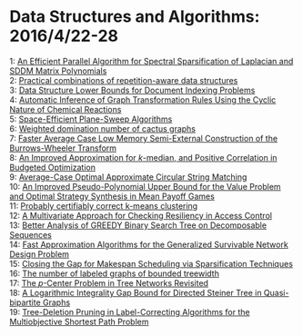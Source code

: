 # Data Structures and Algorithms: 2016/4/22-28  
1: [An Efficient Parallel Algorithm for Spectral Sparsification of Laplacian  and SDDM Matrix Polynomials](https://doi.org/10.48550/arXiv.1507.07497)  
2: [Practical combinations of repetition-aware data structures](https://doi.org/10.48550/arXiv.1604.06002)  
3: [Data Structure Lower Bounds for Document Indexing Problems](https://doi.org/10.48550/arXiv.1604.06264)  
4: [Automatic Inference of Graph Transformation Rules Using the Cyclic  Nature of Chemical Reactions](https://doi.org/10.48550/arXiv.1604.06379)  
5: [Space-Efficient Plane-Sweep Algorithms](https://doi.org/10.48550/arXiv.1507.01767)  
6: [Weighted domination number of cactus graphs](https://doi.org/10.48550/arXiv.1604.06452)  
7: [Faster Average Case Low Memory Semi-External Construction of the  Burrows-Wheeler Transform](https://doi.org/10.48550/arXiv.1604.06687)  
8: [An Improved Approximation for $k$-median, and Positive Correlation in  Budgeted Optimization](https://doi.org/10.48550/arXiv.1406.2951)  
9: [Average-Case Optimal Approximate Circular String Matching](https://doi.org/10.48550/arXiv.1406.5480)  
10: [An Improved Pseudo-Polynomial Upper Bound for the Value Problem and  Optimal Strategy Synthesis in Mean Payoff Games](https://doi.org/10.48550/arXiv.1503.04426)  
11: [Probably certifiably correct k-means clustering](https://doi.org/10.48550/arXiv.1509.07983)  
12: [A Multivariate Approach for Checking Resiliency in Access Control](https://doi.org/10.48550/arXiv.1604.01550)  
13: [Better Analysis of GREEDY Binary Search Tree on Decomposable Sequences](https://doi.org/10.48550/arXiv.1604.06997)  
14: [Fast Approximation Algorithms for the Generalized Survivable Network  Design Problem](https://doi.org/10.48550/arXiv.1604.07049)  
15: [Closing the Gap for Makespan Scheduling via Sparsification Techniques](https://doi.org/10.48550/arXiv.1604.07153)  
16: [The number of labeled graphs of bounded treewidth](https://doi.org/10.48550/arXiv.1604.07273)  
17: [The $p$-Center Problem in Tree Networks Revisited](https://doi.org/10.48550/arXiv.1604.07535)  
18: [A Logarithmic Integrality Gap Bound for Directed Steiner Tree in  Quasi-bipartite Graphs](https://doi.org/10.48550/arXiv.1604.08132)  
19: [Tree-Deletion Pruning in Label-Correcting Algorithms for the  Multiobjective Shortest Path Problem](https://doi.org/10.48550/arXiv.1604.08147)  